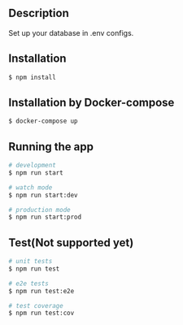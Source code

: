 
## Description

Set up your database in .env configs.

## Installation 

```bash
$ npm install
```

## Installation by Docker-compose

```bash
$ docker-compose up
```

## Running the app

```bash
# development
$ npm run start

# watch mode
$ npm run start:dev

# production mode
$ npm run start:prod
```

## Test(Not supported yet)

```bash
# unit tests
$ npm run test

# e2e tests
$ npm run test:e2e

# test coverage
$ npm run test:cov
```

